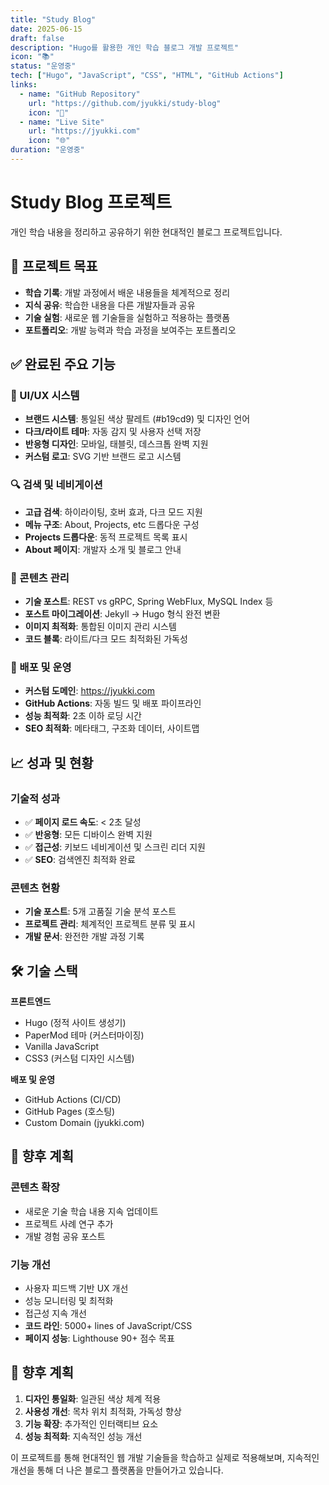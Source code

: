 ```yaml
---
title: "Study Blog"
date: 2025-06-15
draft: false
description: "Hugo를 활용한 개인 학습 블로그 개발 프로젝트"
icon: "📚"
status: "운영중"
tech: ["Hugo", "JavaScript", "CSS", "HTML", "GitHub Actions"]
links:
  - name: "GitHub Repository"
    url: "https://github.com/jyukki/study-blog"
    icon: "🔗"
  - name: "Live Site"
    url: "https://jyukki.com"
    icon: "🌐"
duration: "운영중"
---
```


# Study Blog 프로젝트

개인 학습 내용을 정리하고 공유하기 위한 현대적인 블로그 프로젝트입니다.

## 🎯 프로젝트 목표

- **학습 기록**: 개발 과정에서 배운 내용들을 체계적으로 정리
- **지식 공유**: 학습한 내용을 다른 개발자들과 공유
- **기술 실험**: 새로운 웹 기술들을 실험하고 적용하는 플랫폼
- **포트폴리오**: 개발 능력과 학습 과정을 보여주는 포트폴리오

## ✅ 완료된 주요 기능

### 🎨 UI/UX 시스템
- **브랜드 시스템**: 통일된 색상 팔레트 (#b19cd9) 및 디자인 언어
- **다크/라이트 테마**: 자동 감지 및 사용자 선택 저장
- **반응형 디자인**: 모바일, 태블릿, 데스크톱 완벽 지원
- **커스텀 로고**: SVG 기반 브랜드 로고 시스템

### 🔍 검색 및 네비게이션
- **고급 검색**: 하이라이팅, 호버 효과, 다크 모드 지원
- **메뉴 구조**: About, Projects, etc 드롭다운 구성
- **Projects 드롭다운**: 동적 프로젝트 목록 표시
- **About 페이지**: 개발자 소개 및 블로그 안내

### 📝 콘텐츠 관리
- **기술 포스트**: REST vs gRPC, Spring WebFlux, MySQL Index 등
- **포스트 마이그레이션**: Jekyll → Hugo 형식 완전 변환
- **이미지 최적화**: 통합된 이미지 관리 시스템
- **코드 블록**: 라이트/다크 모드 최적화된 가독성

### 🚀 배포 및 운영
- **커스텀 도메인**: https://jyukki.com
- **GitHub Actions**: 자동 빌드 및 배포 파이프라인
- **성능 최적화**: 2초 이하 로딩 시간
- **SEO 최적화**: 메타태그, 구조화 데이터, 사이트맵

## 📈 성과 및 현황

### 기술적 성과
- ✅ **페이지 로드 속도**: < 2초 달성
- ✅ **반응형**: 모든 디바이스 완벽 지원
- ✅ **접근성**: 키보드 네비게이션 및 스크린 리더 지원
- ✅ **SEO**: 검색엔진 최적화 완료

### 콘텐츠 현황
- **기술 포스트**: 5개 고품질 기술 분석 포스트
- **프로젝트 관리**: 체계적인 프로젝트 분류 및 표시
- **개발 문서**: 완전한 개발 과정 기록

## 🛠️ 기술 스택

**프론트엔드**
- Hugo (정적 사이트 생성기)
- PaperMod 테마 (커스터마이징)
- Vanilla JavaScript
- CSS3 (커스텀 디자인 시스템)

**배포 및 운영**
- GitHub Actions (CI/CD)
- GitHub Pages (호스팅)
- Custom Domain (jyukki.com)

## 🎯 향후 계획

### 콘텐츠 확장
- 새로운 기술 학습 내용 지속 업데이트
- 프로젝트 사례 연구 추가
- 개발 경험 공유 포스트

### 기능 개선
- 사용자 피드백 기반 UX 개선
- 성능 모니터링 및 최적화
- 접근성 지속 개선
- **코드 라인**: 5000+ lines of JavaScript/CSS
- **페이지 성능**: Lighthouse 90+ 점수 목표

## 🔄 향후 계획

1. **디자인 통일화**: 일관된 색상 체계 적용
2. **사용성 개선**: 목차 위치 최적화, 가독성 향상
3. **기능 확장**: 추가적인 인터랙티브 요소
4. **성능 최적화**: 지속적인 성능 개선

이 프로젝트를 통해 현대적인 웹 개발 기술들을 학습하고 실제로 적용해보며, 
지속적인 개선을 통해 더 나은 블로그 플랫폼을 만들어가고 있습니다.